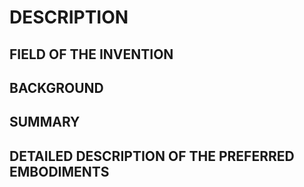 # DESCRIPTION

## FIELD OF THE INVENTION

## BACKGROUND

## SUMMARY

## DETAILED DESCRIPTION OF THE PREFERRED EMBODIMENTS

